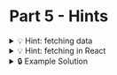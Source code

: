 # Part 5 - Hints

<details>
<summary>💡 Hint: fetching data </summary>

Remember how to fetch data in javascript:

```js
async function fetchData() {
  const repsonse = await fetch(url);
  const data = await reponse.json();
  // do something with data...
}
```

</details>

<details>
<summary>💡 Hint: fetching in React </summary>

fetching is an async task, so you need an async function for it and a state for the data to be stored after fetching is complete

```js
function MyComponent() {
  const [data, setData] = useState(null);

  useEffect(() => {
    // fetch data...
    setData(fetchedData);
  }, []);
  //...
}
```

</details>

<details>
<summary>🔒 Example Solution </summary>
Only check this solution after giving this part a good try!

[🔗 Part 5 Example Solution](https://github.com/wd-bootcamp/theme-creator-example-solution/tree/part-5)

</details>
